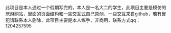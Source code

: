 此项目是本人通过一个假期写完的，本人是一名大二的学生，此项目主要是模仿的旅游网站，里面的页面结构和一些交互式自己原创，一些交互来自github，若有冒犯请联系本人删除，此项目主要是本人练手，非商用，联系方式qq：1204257595
